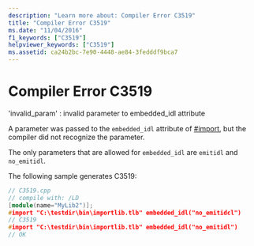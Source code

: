 ```yaml
---
description: "Learn more about: Compiler Error C3519"
title: "Compiler Error C3519"
ms.date: "11/04/2016"
f1_keywords: ["C3519"]
helpviewer_keywords: ["C3519"]
ms.assetid: ca24b2bc-7e90-4448-ae84-3fedddf9bca7
---
```

# Compiler Error C3519

'invalid_param' : invalid parameter to embedded_idl attribute

A parameter was passed to the `embedded_idl` attribute of [#import](../../preprocessor/hash-import-directive-cpp.md), but the compiler did not recognize the parameter.

The only parameters that are allowed for `embedded_idl` are `emitidl` and `no_emitidl`.

The following sample generates C3519:

```cpp
// C3519.cpp
// compile with: /LD
[module(name="MyLib2")];
#import "C:\testdir\bin\importlib.tlb" embedded_idl("no_emitidcl")
// C3519
#import "C:\testdir\bin\importlib.tlb" embedded_idl("no_emitidl")
// OK
```
